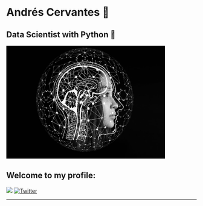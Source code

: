 # Andrés Cervantes :dragon:
## Data Scientist with Python :snake:
<img src="./raw/artificial-intelligence-4389372_960_720.jpg" width="420" height="300"/>

## Welcome to my profile: 
![](https://visitor-badge.glitch.me/badge?page_id=cervantes.21.cervantes21&style=flat-square&color=0088cc)
<a href="https://twitter.com/intent/follow?screen_name=AndyDollin21">
		<img src="https://img.shields.io/twitter/follow/AndyDollin21.svg?style=social" alt="Twitter">

_____

<!--  ![GitHub stats](https://github-readme-stats.vercel.app/api?username=cervantes21&show_icons=true&theme=radical)     [![Top Langs](https://github-readme-stats.vercel.app/api/top-langs/?username=cervantes21&layout=compact)](https://github.com/cervantes21/github-readme-stats) -->
